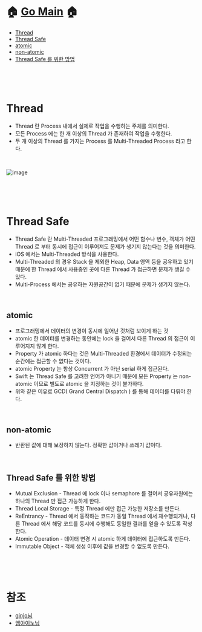 # 🏠   [Go Main](https://github.com/Raccoon97/Swift/blob/main/README.md)   🏠
- [Thread](https://github.com/Raccoon97/Swift/blob/main/Thread.md#thread)
- [Thread Safe](https://github.com/Raccoon97/Swift/blob/main/Thread.md#thread-safe)
- [atomic](https://github.com/Raccoon97/Swift/blob/main/Thread.md#atomic)
- [non-atomic](https://github.com/Raccoon97/Swift/blob/main/Thread.md#non-atomic)
- [Thread Safe 를 위한 방법](https://github.com/Raccoon97/Swift/blob/main/Thread.md#thread-safe-%EB%A5%BC-%EC%9C%84%ED%95%9C-%EB%B0%A9%EB%B2%95)

<br><br><br>

# Thread
- Thread 란 Process 내에서 실제로 작업을 수행하는 주체를 의미한다.
- 모든 Process 에는 한 개 이상의 Thread 가 존재하여 작업을 수행한다.
- 두 개 이상의 Thread 를 가지는 Process 를 Multi-Threaded Process 라고 한다.

<br>
  
![image](https://user-images.githubusercontent.com/101554627/170500892-a2cbc9c9-3707-402c-9f17-c80422cfbb16.png)

<br><br><br>

# Thread Safe
- Thread Safe 란 Multi-Threaded 프로그래밍에서 어떤 함수나 변수, 객체가 어떤 Thread 로 부터 동시에 접근이 이루어져도 문제가 생기지 않는다는 것을 의미한다.
- iOS 에서는 Multi-Threaded 방식을 사용한다.
- Multi-Threaded 의 경우 Stack 을 제외한 Heap, Data 영역 등을 공유하고 있기 때문에 한 Thread 에서 사용중인 곳에 다른 Thread 가 접근하면 문제가 생길 수 있다.
- Multi-Process 에서는 공유하는 자원공간이 없기 때문에 문제가 생기지 않는다.

<br>

## atomic
- 프로그래밍에서 데이터의 변경이 동시에 일어난 것처럼 보이게 하는 것
- atomic 한 데이터를 변경하는 동안에는 lock 을 걸어서 다른 Thread 의 접근이 이루어지지 않게 한다.
- Property 가 atomic 하다는 것은 Multi-Threaded 환경에서 데이터가 수정되는 순간에는 접근할 수 없다는 것이다.
- atomic Property 는 항상 Concurrent 가 아닌 serial 하게 접근된다.
- Swift 는 Thread Safe 를 고려한 언어가 아니기 때문에 모든 Property 는 non-atomic 이므로 별도로 atomic 을 지정하는 것이 불가하다.
- 위와 같은 이유로 GCD( Grand Central Dispatch ) 를 통해 데이터를 다뤄야 한다.

<br>

## non-atomic
- 반환된 값에 대해 보장하지 않는다. 정확한 값이거나 쓰레기 값이다.

<br>

## Thread Safe 를 위한 방법
- Mutual Exclusion - Thread 에 lock 이나 semaphore 를 걸어서 공유자원에는 하나의 Thread 만 접근 가능하게 한다.
- Thread Local Storage - 특정 Thread 에만 접근 가능한 저장소를 만든다.
- ReEntrancy - Thread 에서 동작하는 코드가 동일 Thread 에서 재수행되거나, 다른 Thread 에서 해당 코드를 동시에 수행해도 동일한 결과를 얻을 수 있도록 작성한다.
- Atomic Operation - 데이터 변경 시 atomic 하게 데이터에 접근하도록 만든다.
- Immutable Object - 객체 생성 이후에 값을 변경할 수 없도록 만든다.

<br><br><br>

# 참조
- [ginjo님](https://ginjo.tistory.com/17)
- [엠아이노님](https://minosaekki.tistory.com/50)
